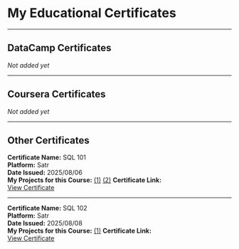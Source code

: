 # My Educational Certificates

---

## DataCamp Certificates  
*Not added yet*

---

## Coursera Certificates  
*Not added yet*

---

## Other Certificates

**Certificate Name:** SQL 101  
**Platform:** Satr  
**Date Issued:** 2025/08/06  
**My Projects for this Course:** [(1)](https://github.com/i3zmad/AL_TAMAYOZ-School-Database) [(2)](https://github.com/i3zmad/-MY.LIBRARY-V.1-.git)
**Certificate Link:**  
[View Certificate](https://assets.safcsp.cloud/public/certificates/3f635d03-3e2a-4986-a632-223ff108a056/1754433925_8194df0c-6b14-4863-94e1-585a66aa3aa3.png)

---

**Certificate Name:** SQL 102  
**Platform:** Satr  
**Date Issued:** 2025/08/08  
**My Projects for this Course:** [(1)]([https://github.com/i3zmad/AL_TAMAYOZ-School-Database](https://github.com/i3zmad/AL-TAMAYOZ-School-Database-v2-.git)) 
**Certificate Link:**  
[View Certificate](https://assets.safcsp.cloud/public/certificates/3f635d03-3e2a-4986-a632-223ff108a056/1754629586_677a2f2f-f860-4026-87e0-beebb4a79cea.png)
